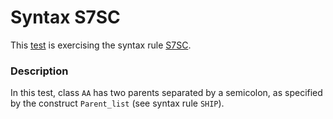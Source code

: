 # Syntax S7SC

This [test](.) is exercising the syntax rule [S7SC](../Readme.md).

### Description

In this test, class `AA` has two parents separated by a semicolon, as specified by the construct `Parent_list` (see syntax rule `SHIP`).
